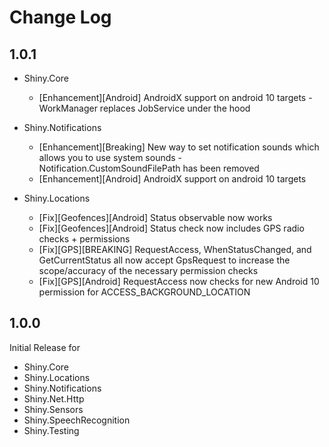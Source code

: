 ﻿# Change Log

## 1.0.1

* Shiny.Core
    * [Enhancement][Android] AndroidX support on android 10 targets - WorkManager replaces JobService under the hood

* Shiny.Notifications
    * [Enhancement][Breaking] New way to set notification sounds which allows you to use system sounds - Notification.CustomSoundFilePath has been removed
    * [Enhancement][Android] AndroidX support on android 10 targets

* Shiny.Locations
    * [Fix][Geofences][Android] Status observable now works
    * [Fix][Geofences][Android] Status check now includes GPS radio checks + permissions
    * [Fix][GPS][BREAKING] RequestAccess, WhenStatusChanged, and GetCurrentStatus all now accept GpsRequest to increase the scope/accuracy of the necessary permission checks
    * [Fix][GPS][Android] RequestAccess now checks for new Android 10 permission for ACCESS_BACKGROUND_LOCATION

## 1.0.0
Initial Release for
* Shiny.Core
* Shiny.Locations
* Shiny.Notifications
* Shiny.Net.Http
* Shiny.Sensors
* Shiny.SpeechRecognition
* Shiny.Testing